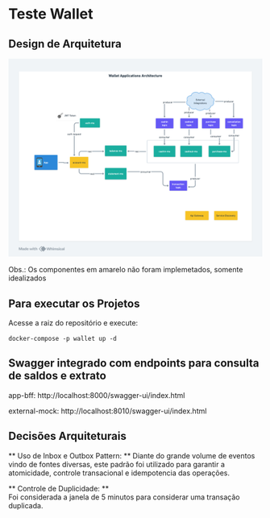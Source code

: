 # Teste Wallet #

## Design de Arquitetura ##

![image info](./applications-architecture.png)

Obs.: Os componentes em amarelo não foram implemetados, somente idealizados

## Para executar os Projetos ##

Acesse a raiz do repositório e execute:
```
docker-compose -p wallet up -d
```

## Swagger integrado com endpoints para consulta de saldos e extrato

app-bff: http://localhost:8000/swagger-ui/index.html  

external-mock: http://localhost:8010/swagger-ui/index.html  

## Decisões Arquiteturais

** Uso de Inbox e Outbox Pattern: ** 
Diante do grande volume de eventos vindo de fontes diversas, este padrão foi utilizado para garantir a atomicidade, controle transacional e idempotencia das operações.

** Controle de Duplicidade: **  
Foi considerada a janela de 5 minutos para considerar uma transação duplicada.

